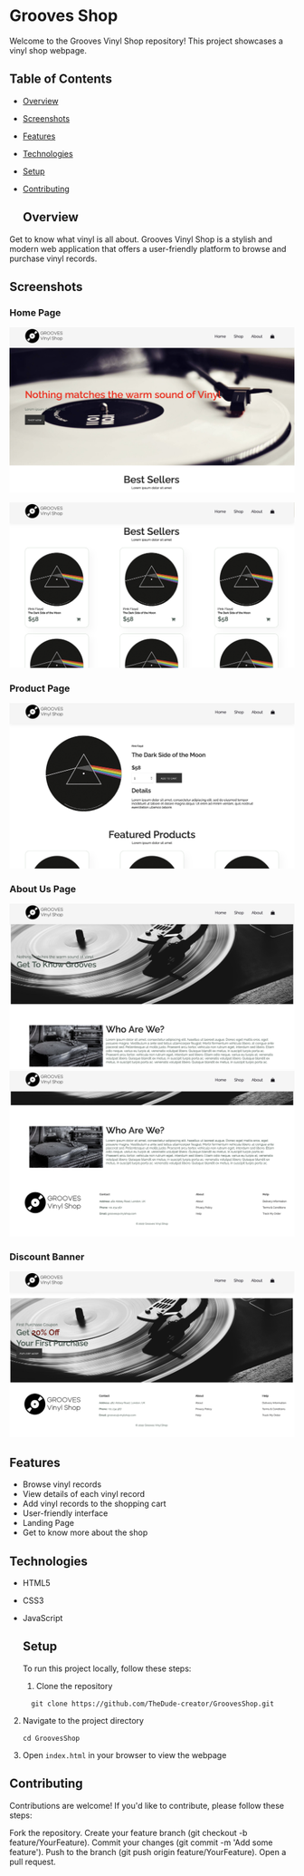 # Grooves Shop

Welcome to the Grooves Vinyl Shop repository! This project showcases a vinyl shop webpage.  

## Table of Contents 
- [Overview](#overview)
- [Screenshots](#screenshots)
- [Features](#features) 
- [Technologies](#technologies) 
- [Setup](#setup) 
- [Contributing](#contributing)

  ## Overview 

Get to know what vinyl is all about.
Grooves Vinyl Shop is a stylish and modern web application that offers a user-friendly platform to browse and purchase vinyl records. 

## Screenshots  

### Home Page 

![Home Page](ShowcaseImages/Homepage1.png) 

![Home Page](ShowcaseImages/Homepage2.png)

### Product Page 

![Product Page](ShowcaseImages/ProductPage.png)

### About Us Page

![About Us Page](ShowcaseImages/AboutUsPage1.png)
![About Us Page](ShowcaseImages/AboutUsPage2.png)

### Discount Banner 

![Discount Banner](ShowcaseImages/DiscountBanner.png)

## Features 

- Browse vinyl records
- View details of each vinyl record 
- Add vinyl records to the shopping cart 
- User-friendly interface  
- Landing Page 
- Get to know more about the shop
  
## Technologies 

- HTML5 
- CSS3 
- JavaScript 

  ## Setup 
  To run this project locally, follow these steps:  
  
  1. Clone the repository   
  ```
	git clone https://github.com/TheDude-creator/GroovesShop.git
	```

2. Navigate to the project directory
    ``` 
    cd GroovesShop
	```

3. Open `index.html` in your browser to view the webpage


## Contributing

Contributions are welcome! If you'd like to contribute, please follow these steps:

Fork the repository.
Create your feature branch (git checkout -b feature/YourFeature).
Commit your changes (git commit -m 'Add some feature').
Push to the branch (git push origin feature/YourFeature).
Open a pull request.
